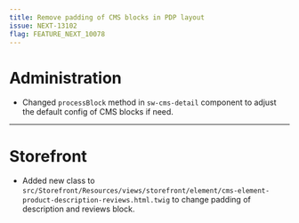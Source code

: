 ```yaml
---
title: Remove padding of CMS blocks in PDP layout
issue: NEXT-13102
flag: FEATURE_NEXT_10078
---
```

# Administration
* Changed `processBlock` method in `sw-cms-detail` component to adjust the default config of CMS blocks if need.
___
# Storefront
* Added new class to `src/Storefront/Resources/views/storefront/element/cms-element-product-description-reviews.html.twig` to change padding of description and reviews block.
